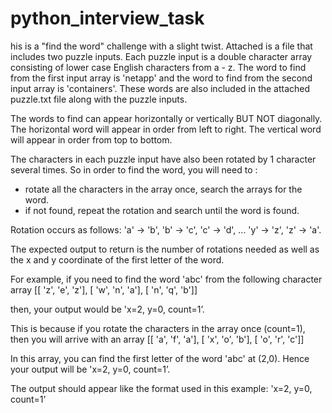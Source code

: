 # python_interview_task

his is a "find the word" challenge with a slight twist. Attached is a file that includes two puzzle inputs. Each puzzle input is a double character array consisting of lower case English characters from a - z. 
The word to find from the first input array is 'netapp' and the word to find from the second input array is 'containers'.  These words are also included in the attached puzzle.txt file along with the puzzle inputs. 

The words to find can appear horizontally or vertically BUT NOT diagonally. The horizontal word will appear in order from left to right. The vertical word will appear in order from top to bottom. 
 
The characters in each puzzle input have also been rotated by 1 character several times. So in order to find the word, you will need to :
- rotate all the characters in the array once, search the arrays for the word. 
- if not found, repeat the rotation and search until the word is found. 

Rotation occurs as follows: 'a' -> 'b', 'b' -> 'c', 'c' -> 'd', ... 'y' -> 'z', 'z' -> 'a'.
 
The expected output to return is the number of rotations needed as well as the x and y coordinate of the first letter of the word. 

For example, if you need to find the word 'abc' from the following character array
[[ 'z', 'e', 'z'],
[ 'w', 'n', 'a'],
[ 'n', 'q', 'b']]

then, your output would be  'x=2, y=0, count=1’. 

This is because if you rotate the characters in the array once (count=1), then you will arrive with an array 
[[ 'a', 'f', 'a'],
 [ 'x', 'o', 'b'],
 [ 'o', 'r', 'c']]

In this array, you can find the first letter of the word 'abc' at (2,0). Hence your output will be 'x=2, y=0, count=1’. 
 
The output should appear like the format used in this example: 'x=2, y=0, count=1’